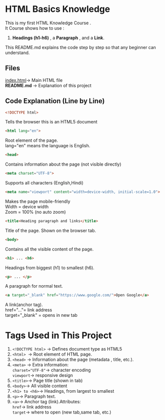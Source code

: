 # HTML Basics Knowledge 

This is my first HTML Knowledge Course .
<br>
It Course shows how to use :
1. **Headings (h1-h6)** , a **Paragraph** , and a **Link**.

This README.md explains the code step by step so that any beginner can understand.

## Files 
<a target="_blank" href="/web-development/HTML/index.html">index.html</a>-> Main HTML file
<br>
**README.md**  -> Explanation of this project 
<br>
## Code Explanation (Line by Line)
<!DOCTYPE html>

```html
<!DOCTYPE html>
```
Tells the browser this is an HTML5 document

```html
<html lang="en">
```
Root element of the page.
<br>
lang="en" means the language is English.

```html
<head>
```
Contains information about the page (not visible directly)

```html
<meta charset="UTF-8">
```
Supports all characters (English,Hindi)

```html
<meta name="viewport" content="width=device-width, initial-scale=1.0">
```
Makes the page mobile-friendly
<br>
Width = device width
<br>
Zoom  = 100% (no auto zoom)

```html
<title>Heading paragraph and links</title>
```
Title of the page. Shown on the browser tab.

```html
<body>
```
Contains all the visible content of the page.

```html
<h1> ... <h6>
```
Headings from biggest (h1) to smallest (h6).

```html
<p> ... </p>
```
A paragraph for normal text.

```html
<a target="_blank" href="https://www.google.com/">Open Google</a>
```
A link(anchor tag).
<br>
href="..."= link address
<br>
target="_blank" = opens in new tab

# Tags Used in This Project
1. `<!DOCTYPE html>` -> Defines document type as HTML5
2. `<html> `-> Root element of HTML page.
3. `<head>` -> Information about the page (metadata , title, etc.).
4. `<meta>` -> Extra information:
   <br>
   `charset="UTF-8"`-> character encoding
   <br>
   `viewport`-> responsive design
5. `<title>`-> Page title (shown in tab)
6. `<body>`-> All visible content
7. `<h1> to <h6>`-> Headings, from largest to smallest
8. `<p>`-> Paragraph text.
9. `<a>`-> Anchor tag (link).Attributes:
   <br>
    `href`-> link address
   <br>
    `target`-> where to open (new tab,same tab, etc.)






